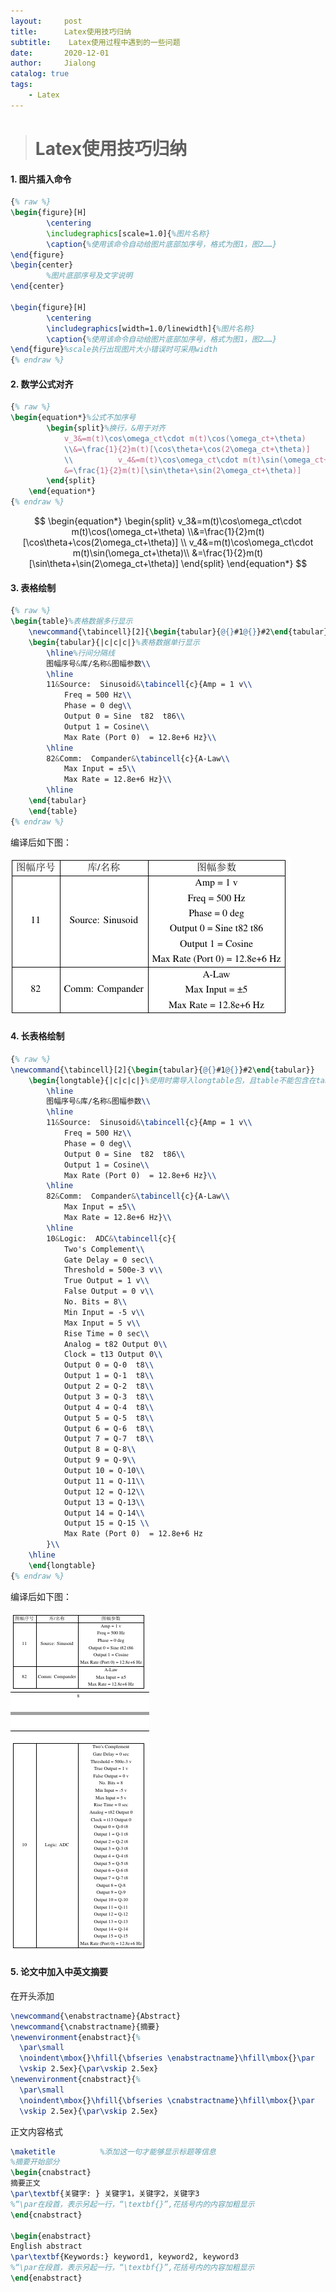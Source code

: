 ```yaml
---
layout:     post
title:      Latex使用技巧归纳
subtitle:    Latex使用过程中遇到的一些问题
date:       2020-12-01
author:     Jialong
catalog: true
tags:
    - Latex
---
```




> # Latex使用技巧归纳

#### 1. 图片插入命令


```latex
{% raw %}
\begin{figure}[H]
		\centering
		\includegraphics[scale=1.0]{%图片名称}
		\caption{%使用该命令自动给图片底部加序号，格式为图1，图2……}
\end{figure}
\begin{center}
		%图片底部序号及文字说明
\end{center}

\begin{figure}[H]
		\centering
		\includegraphics[width=1.0/linewidth]{%图片名称}
		\caption{%使用该命令自动给图片底部加序号，格式为图1，图2……}
\end{figure}%scale执行出现图片大小错误时可采用width
{% endraw %}
```



#### 2. 数学公式对齐

```latex
{% raw %}
\begin{equation*}%公式不加序号
		\begin{split}%换行，&用于对齐
			v_3&=m(t)\cos\omega_ct\cdot m(t)\cos(\omega_ct+\theta)
			\\&=\frac{1}{2}m(t)[\cos\theta+\cos(2\omega_ct+\theta)]
			\\			v_4&=m(t)\cos\omega_ct\cdot m(t)\sin(\omega_ct+\theta)\\
			&=\frac{1}{2}m(t)[\sin\theta+\sin(2\omega_ct+\theta)]
		\end{split}
	\end{equation*}
{% endraw %}
```


$$
\begin{equation*}
		\begin{split}
			v_3&=m(t)\cos\omega_ct\cdot m(t)\cos(\omega_ct+\theta)
			\\&=\frac{1}{2}m(t)[\cos\theta+\cos(2\omega_ct+\theta)]
			\\			v_4&=m(t)\cos\omega_ct\cdot m(t)\sin(\omega_ct+\theta)\\
			&=\frac{1}{2}m(t)[\sin\theta+\sin(2\omega_ct+\theta)]
		\end{split}
	\end{equation*}
$$



#### 3. 表格绘制

```latex
{% raw %}
\begin{table}%表格数据多行显示
	\newcommand{\tabincell}[2]{\begin{tabular}{@{}#1@{}}#2\end{tabular}}
	\begin{tabular}{|c|c|c|}%表格数据单行显示
		\hline%行间分隔线
		图幅序号&库/名称&图幅参数\\
		\hline
		11&Source:  Sinusoid&\tabincell{c}{Amp = 1 v\\
			Freq = 500 Hz\\
			Phase = 0 deg\\
			Output 0 = Sine  t82  t86\\
			Output 1 = Cosine\\ 
			Max Rate (Port 0)  = 12.8e+6 Hz}\\
		\hline
		82&Comm:  Compander&\tabincell{c}{A-Law\\
			Max Input = ±5\\
			Max Rate = 12.8e+6 Hz}\\
		\hline
	\end{tabular}
	\end{table}
{% endraw %}
```

编译后如下图：

![](https://raw.githubusercontent.com/Jialong-c/images/master/Blog/2020-12-1/表格.png)



#### 4. 长表格绘制

```latex
{% raw %}
\newcommand{\tabincell}[2]{\begin{tabular}{@{}#1@{}}#2\end{tabular}}
	\begin{longtable}{|c|c|c|}%使用时需导入longtable包，且table不能包含在table中
		\hline
		图幅序号&库/名称&图幅参数\\
		\hline
		11&Source:  Sinusoid&\tabincell{c}{Amp = 1 v\\
			Freq = 500 Hz\\
			Phase = 0 deg\\
			Output 0 = Sine  t82  t86\\
			Output 1 = Cosine\\ 
			Max Rate (Port 0)  = 12.8e+6 Hz}\\
		\hline
		82&Comm:  Compander&\tabincell{c}{A-Law\\
			Max Input = ±5\\
			Max Rate = 12.8e+6 Hz}\\
		\hline
		10&Logic:  ADC&\tabincell{c}{
			Two's Complement\\
			Gate Delay = 0 sec\\
			Threshold = 500e-3 v\\
			True Output = 1 v\\
			False Output = 0 v\\
			No. Bits = 8\\
			Min Input = -5 v\\
			Max Input = 5 v\\
			Rise Time = 0 sec\\
			Analog = t82 Output 0\\
			Clock = t13 Output 0\\
			Output 0 = Q-0  t8\\ 
			Output 1 = Q-1  t8\\ 
			Output 2 = Q-2  t8\\ 
			Output 3 = Q-3  t8\\ 
			Output 4 = Q-4  t8\\ 
			Output 5 = Q-5  t8\\ 
			Output 6 = Q-6  t8\\ 
			Output 7 = Q-7  t8\\ 
			Output 8 = Q-8\\ 
			Output 9 = Q-9\\ 
			Output 10 = Q-10\\ 
			Output 11 = Q-11\\ 
			Output 12 = Q-12\\ 
			Output 13 = Q-13\\ 
			Output 14 = Q-14\\ 
			Output 15 = Q-15 \\
			Max Rate (Port 0)  = 12.8e+6 Hz
		}\\
	\hline
	\end{longtable}
{% endraw %}
```

编译后如下图：

![](https://raw.githubusercontent.com/Jialong-c/images/master/Blog/2020-12-1/表格2.png)

#### 5. 论文中加入中英文摘要

在开头添加

```latex
\newcommand{\enabstractname}{Abstract}
\newcommand{\cnabstractname}{摘要}
\newenvironment{enabstract}{%
  \par\small
  \noindent\mbox{}\hfill{\bfseries \enabstractname}\hfill\mbox{}\par
  \vskip 2.5ex}{\par\vskip 2.5ex}
\newenvironment{cnabstract}{%
  \par\small
  \noindent\mbox{}\hfill{\bfseries \cnabstractname}\hfill\mbox{}\par
  \vskip 2.5ex}{\par\vskip 2.5ex}
```

正文内容格式

```latex
\maketitle          %添加这一句才能够显示标题等信息
%摘要开始部分
\begin{cnabstract}
摘要正文
\par\textbf{关键字: } 关键字1，关键字2，关键字3
%“\par在段首，表示另起一行，“\textbf{}”,花括号内的内容加粗显示
\end{cnabstract}

\begin{enabstract}
English abstract
\par\textbf{Keywords:} keyword1, keyword2, keyword3
%“\par在段首，表示另起一行，“\textbf{}”,花括号内的内容加粗显示
\end{enabstract}
```

